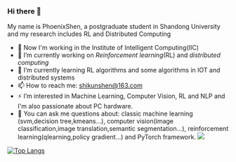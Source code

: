 ### Hi there 👋

<!--
**Phoenix-Shen/Phoenix-Shen** is a ✨ _special_ ✨ repository because its `README.md` (this file) appears on your GitHub profile.

Here are some ideas to get you started:

- 🔭 I’m currently working on ...
- 🌱 I’m currently learning ...
- 👯 I’m looking to collaborate on ...
- 🤔 I’m looking for help with ...
- 💬 Ask me about ...
- 📫 How to reach me: ...
- 😄 Pronouns: ...
- ⚡ Fun fact: ...
-->
My name is PhoenixShen, a postgraduate student in Shandong University and my research includes RL and Distributed Computing

- 💬 Now I'm working in the Institute of Intelligent Computing(IIC)
- 🔭 I’m currently working on *Reinforcement learning*(RL) and *distributed computing*
- 🌱 I’m currently learning RL algorithms and some algorithms in IOT and distributed systems
- 📫 How to reach me: shikunshen@163.com
- ⚡ I’m interested in Machine Learning, Computer Vision, RL and NLP and I'm also passionate about PC hardware.
- 💬 You can ask me questions about: classic machine learning (svm,decision tree,kmeans...), computer vision(image classification,image translation,semantic segmentation...), reinforcement learning(qlearning,policy gradient...) and PyTorch framework.
![](https://github-readme-stats.vercel.app/api?username=Phoenix-Shen&theme=dark)

[![Top Langs](https://github-readme-stats.vercel.app/api/top-langs/?username=Phoenix-Shen)](https://github.com/Phoenix-Shen/Phoenix-Shen)
